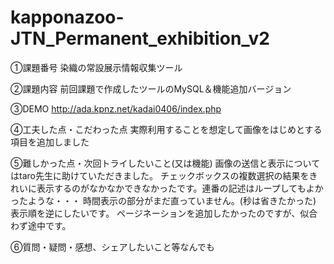 # kapponazoo-JTN_Permanent_exhibition_v2

①課題番号
染織の常設展示情報収集ツール

②課題内容
前回課題で作成したツールのMySQL＆機能追加バージョン

③DEMO
http://ada.kpnz.net/kadai0406/index.php

④工夫した点・こだわった点
実際利用することを想定して画像をはじめとする項目を追加しました

⑤難しかった点・次回トライしたいこと(又は機能)
画像の送信と表示についてはtaro先生に助けていただきました。
チェックボックスの複数選択の結果をきれいに表示するのがなかなかできなかったです。連番の記述はループしてもよかったような・・・
時間表示の部分がまだ直っていません。(秒は省きたかった)
表示順を逆にしたいです。
ページネーションを追加したかったのですが、似合わず途中です。

⑥質問・疑問・感想、シェアしたいこと等なんでも

